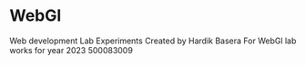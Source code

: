 # WebGl
Web development Lab Experiments
Created by Hardik Basera
For WebGl lab works
for year 2023
500083009

